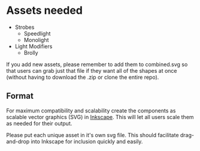 # Assets needed

- Strobes
    - Speedlight
    - Monolight
- Light Modifiers
    - Brolly

If you add new assets, please remember to add them to combined.svg so that users can grab just that file if they want all of the shapes at once (without having to download the .zip or clone the entire repo).

## Format
For maximum compatibility and scalability create the components as scalable vector graphics (SVG) in [Inkscape][]. This will let all users scale them as needed for their output.

[Inkscape]: https://inskscape.org

Please put each unique asset in it's own svg file.  This should facilitate drag-and-drop into Inkscape for inclusion quickly and easily.
